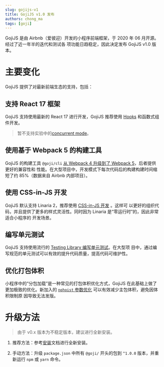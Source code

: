 ```yaml
---
slug: gojijs-v1
title: GojiJS v1.0 发布
authors: chong_ma
tags: [goji]
---
```


GojiJS 是由 Airbnb（爱彼迎）开发的小程序前端框架，于 2020 年 06 月开源。经过了近一年半的迭代和测试各
项功能日趋稳定，因此决定发布 GojiJS v1.0 版本。

# 主要变化

GojiJS 提供了对最新前端生态的支持，包括：

## 支持 React 17 框架

GojiJS 支持使用最新的 React 17 进行开发，GojiJS 推荐使用
[Hooks](https://reactjs.org/docs/hooks-intro.html) 和函数式组件开发。

> 暂不支持实验中的[concurrent mode](https://zh-hans.reactjs.org/docs/concurrent-mode-intro.html)。

## 使用基于 Webpack 5 的构建工具

GojiJS 的构建工具 `@goji/cli`
[从 Webpack 4 升级到了 Webpack 5](https://github.com/airbnb/goji-js/pull/22)，后者提供更好的兼容性和
性能。在大型项目中，开发模式下每次代码后的构建构建时间缩短了约 85%（数据来自 Airbnb 内部项目）。

## 使用 CSS-in-JS 开发

GojiJS 默认支持 Linaria 2，推荐使用 [CSS-in-JS 开发](https://goji.js.org/docs/en/css-in-js) 。这样可
以更好的组织代码，并且提供了更多的样式灵活性。同时因为 Linaria 是“零运行时”的，因此非常适合小程序的
开发场景。

## 编写单元测试

GojiJS 支持使用流行的 [Testing Library 编写单元测试](https://goji.js.org/docs/en/testing)。在大型项
目中，通过编写规范的单元测试可以有效的提升代码质量，提高代码可维护性。

## 优化打包体积

小程序中的“分包加载”是一种常见的打包体积优化方式，GojiJS 在此基础上做了更加极致的优化。新加入的
[`nohoist` 参数优化](http://goji.js.org/docs/en/sub-packages) 可以有效减少主包体积，避免因体积限制原
因导致无法发版。

# 升级方法

> 由于 v0.x 版本为不稳定版本，建议进行全新安装。

1. 推荐方法：参考[安装](https://goji.js.org/docs/en/setup)文档进行全新安装。

2. 手动方法：升级 `package.json` 中所有 `@goji/` 开头的包到 `^1.0.0` 版本，并重新运行 `npm` 或
   `yarn` 命令。
